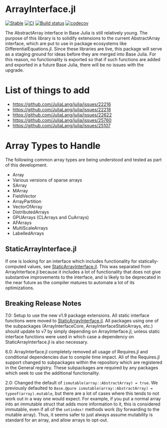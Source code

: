 # ArrayInterface.jl

[![Stable](https://img.shields.io/badge/docs-stable-blue.svg)](https://docs.sciml.ai/ArrayInterface/stable/)
[![CI](https://github.com/JuliaArrays/ArrayInterface.jl/workflows/CI/badge.svg)](https://github.com/JuliaArrays/ArrayInterface.jl/actions?query=workflow%3ACI)
[![Build status](https://badge.buildkite.com/a2db252d92478e1d7196ee7454004efdfb6ab59496cbac91a2.svg?branch=master)](https://buildkite.com/julialang/arrayinterface-dot-jl)
[![codecov](https://codecov.io/gh/JuliaArrays/ArrayInterface.jl/branch/master/graph/badge.svg)](https://codecov.io/gh/JuliaArrays/ArrayInterface.jl)

The AbstractArray interface in Base Julia is still relatively young.
The purpose of this library is to solidify extensions to the current
AbstractArray interface, which are put to use in package ecosystems like
DifferentialEquations.jl. Since these libraries are live, this package will
serve as a staging ground for ideas before they are merged into Base Julia. For this
reason, no functionality is exported so that if such functions are added
and exported in a future Base Julia, there will be no issues with the upgrade.

# List of things to add

- https://github.com/JuliaLang/julia/issues/22216
- https://github.com/JuliaLang/julia/issues/22218
- https://github.com/JuliaLang/julia/issues/22622
- https://github.com/JuliaLang/julia/issues/25760
- https://github.com/JuliaLang/julia/issues/25107

# Array Types to Handle

The following common array types are being understood and tested as part of this
development.

- Array
- Various versions of sparse arrays
- SArray
- MArray
- FieldVector
- ArrayPartition
- VectorOfArray
- DistributedArrays
- GPUArrays (CLArrays and CuArrays)
- AFArrays
- MultiScaleArrays
- LabelledArrays

## StaticArrayInterface.jl

If one is looking for an interface which includes functionality for statically-computed values, see [StaticArrayInterface.jl](https://github.com/JuliaArrays/StaticArrayInterface.jl).
This was separated from ArrayInterface.jl because it includes a lot of functionality that does not give substantive improvements
to the interface, and is likely to be deprecated in the near future as the compiler matures to automate a lot of its optimizations.

## Breaking Release Notes

7.0: Setup to use the new v1.9 package extensions. All static interface functions were moved to
[StaticArrayInterface.jl](https://github.com/JuliaArrays/StaticArrayInterface.jl). All packages
using one of the subpackages (ArrayInterfaceCore, ArrayInterfaceStaticArrays, etc.) should
update to v7 by simply depending on ArrayInterface.jl, unless static interface functions
were used in which case a dependency on StaticArrayInterface.jl is also necessary.

6.0: ArrayInterface.jl completely removed all usage of Requires.jl and conditional dependencies
due to compile time impact. All of the Requires.jl support changed to subpackages within the
repository which are registered in the General registry. These subpackages are required by
any packages which seek to use the additional functionality.

2.0: Changed the default of `ismutable(array::AbstractArray) = true`. We previously defaulted to
`Base.@pure ismutable(array::AbstractArray) = typeof(array).mutable`, but there are a lot of cases
where this tends to not work out in a way one would expect. For example, if you put a normal array
into an immutable struct that adds more information to it, this is considered immutable, even if
all of the `setindex!` methods work (by forwarding to the mutable array). Thus, it seems safer to just
always assume mutability is standard for an array, and allow arrays to opt-out.
